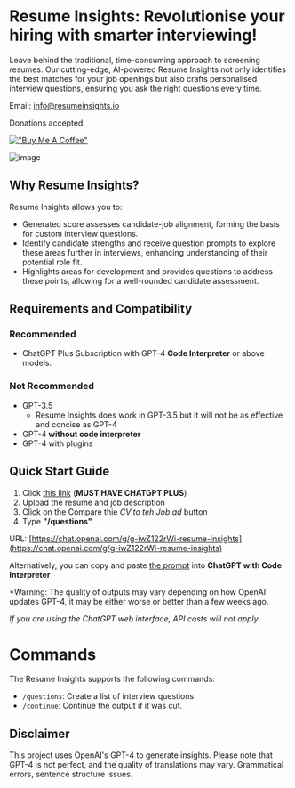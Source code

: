 # Resume Insights: Revolutionise your hiring with smarter interviewing!

Leave behind the traditional, time-consuming approach to screening resumes. Our cutting-edge, AI-powered Resume Insights not only identifies the best matches for your job openings but also crafts personalised interview questions, ensuring you ask the right questions every time.


Email: info@resumeinsights.io


Donations accepted:

[!["Buy Me A Coffee"](https://www.buymeacoffee.com/assets/img/custom_images/orange_img.png)](https://www.buymeacoffee.com/rsimms)

![image](https://www.resumeinsights.io/_next/image?url=%2F_next%2Fstatic%2Fmedia%2FInterview-questions.1b697738.jpg&w=3840&q=75)


## Why Resume Insights?

Resume Insights allows you to:

- Generated score assesses candidate-job alignment, forming the basis for custom interview questions. 
- Identify candidate strengths and receive question prompts to explore these areas further in interviews, enhancing understanding of their potential role fit.
- Highlights areas for development and provides questions to address these points, allowing for a well-rounded candidate assessment.

## Requirements and Compatibility

### Recommended

- ChatGPT Plus Subscription with GPT-4 **Code Interpreter** or above models.

### Not Recommended

- GPT-3.5
  - Resume Insights does work in GPT-3.5 but it will not be as effective and concise as GPT-4
- GPT-4 **without code interpreter** 
- GPT-4 with plugins 


## Quick Start Guide

1. Click [this link](https://chat.openai.com/g/g-iwZ122rWi-resume-insights) (**MUST HAVE CHATGPT PLUS**)
2. Upload the resume and job description
3. Click on the Compare thie *CV to teh Job ad* button 
4. Type **"/questions"**

URL: [https://chat.openai.com/g/g-iwZ122rWi-resume-insights](https://chat.openai.com/g/g-iwZ122rWi-resume-insights)

Alternatively, you can copy and paste [the prompt](https://github.com/richardsimms/resume-insights/blob/main/Resume_Insights.txt) into **ChatGPT with Code Interpreter**

*Warning: The quality of outputs may vary depending on how OpenAI updates GPT-4, it may be either worse or better than a few weeks ago.

_If you are using the ChatGPT web interface, API costs will not apply._


# Commands
The Resume Insights supports the following commands:

- `/questions`: Create a list of interview questions
- `/continue`: Continue the output if it was cut.



## Disclaimer
This project uses OpenAI's GPT-4 to generate insights. Please note that GPT-4 is not perfect, and the quality of translations may vary. Grammatical errors, sentence structure issues.
